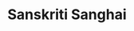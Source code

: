 ---
authid: ug-2019-sanskriti
title: Sanskriti Sanghai
biosmall: "Sanskriti is a 2019 batch student of Government Medical College, Ratlam"
biolarge: 
avatar: f
twitter: 
instagram:
---